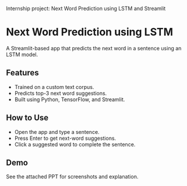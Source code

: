 Internship project: Next Word Prediction using LSTM and Streamlit

# Next Word Prediction using LSTM

A Streamlit-based app that predicts the next word in a sentence using an LSTM model.

## Features

- Trained on a custom text corpus.
- Predicts top-3 next word suggestions.
- Built using Python, TensorFlow, and Streamlit.

## How to Use

- Open the app and type a sentence.
- Press Enter to get next-word suggestions.
- Click a suggested word to complete the sentence.

## Demo

See the attached PPT for screenshots and explanation.
